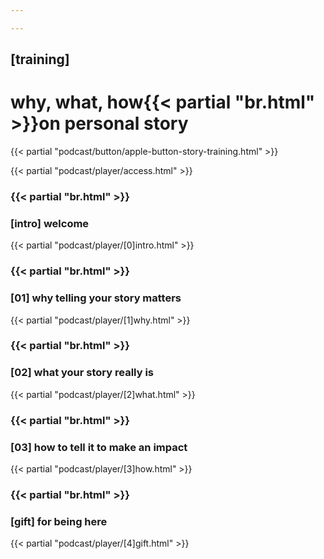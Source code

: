 ```yaml
---

---
```

## [training]
# why, what, how{{< partial "br.html" >}}on personal story
{{< partial "podcast/button/apple-button-story-training.html" >}}

{{< partial "podcast/player/access.html" >}}

### {{< partial "br.html" >}}
### [intro] welcome
{{< partial "podcast/player/[0]intro.html" >}}

### {{< partial "br.html" >}}
### [01] why telling your story matters
{{< partial "podcast/player/[1]why.html" >}}

### {{< partial "br.html" >}}
### [02] what your story really is
{{< partial "podcast/player/[2]what.html" >}}

### {{< partial "br.html" >}}
### [03] how to tell it to make an impact
{{< partial "podcast/player/[3]how.html" >}}

### {{< partial "br.html" >}}
### [gift] for being here
{{< partial "podcast/player/[4]gift.html" >}}
